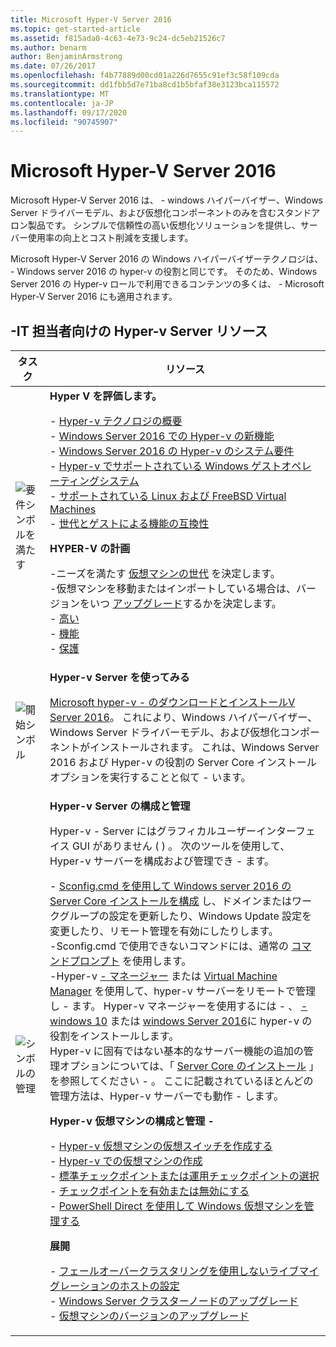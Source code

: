 ```yaml
---
title: Microsoft Hyper-V Server 2016
ms.topic: get-started-article
ms.assetid: f815ada0-4c63-4e73-9c24-dc5eb21526c7
ms.author: benarm
author: BenjaminArmstrong
ms.date: 07/26/2017
ms.openlocfilehash: f4b77889d00cd01a226d7655c91ef3c58f109cda
ms.sourcegitcommit: dd1fbb5d7e71ba8cd1b5bfaf38e3123bca115572
ms.translationtype: MT
ms.contentlocale: ja-JP
ms.lasthandoff: 09/17/2020
ms.locfileid: "90745907"
---
```

# <a name="microsoft-hyper-v-server-2016"></a>Microsoft Hyper-V Server 2016

Microsoft Hyper-V Server 2016 は、 \- windows ハイパーバイザー、Windows Server ドライバーモデル、および仮想化コンポーネントのみを含むスタンドアロン製品です。 シンプルで信頼性の高い仮想化ソリューションを提供し、サーバー使用率の向上とコスト削減を支援します。

Microsoft Hyper-V Server 2016 の Windows ハイパーバイザーテクノロジは、 \- Windows server 2016 の hyper-v の役割と同じです。 そのため、Windows Server 2016 の Hyper-v ロールで利用できるコンテンツの多くは、 \- Microsoft Hyper-V Server 2016 にも適用されます。

## <a name="hyper-v-server-resources-for-it-pros"></a>\-IT 担当者向けの Hyper-v Server リソース

|タスク|リソース|
|-|-|
|![要件シンボルを満たす](media/All_Symbols_MeetsRequirements.png)|**Hyper V を評価します。**<p>-   [Hyper-v テクノロジの概要](hyper-v-technology-overview.md)<br />- [Windows Server 2016 での Hyper-v の新機能](what-s-new-in-hyper-v-on-windows.md)<br />-   [Windows Server 2016 の Hyper-v のシステム要件](system-requirements-for-hyper-v-on-windows.md)<br />-   [Hyper-v でサポートされている Windows ゲストオペレーティングシステム](supported-windows-guest-operating-systems-for-hyper-v-on-windows.md)<br />-   [サポートされている Linux および FreeBSD Virtual Machines](supported-linux-and-freebsd-virtual-machines-for-hyper-v-on-windows.md)<br />-   [世代とゲストによる機能の互換性](hyper-v-feature-compatibility-by-generation-and-guest.md)<p>**HYPER-V の計画**<p>-ニーズを満たす [仮想マシンの世代](plan/should-i-create-a-generation-1-or-2-virtual-machine-in-hyper-v.md)  を決定します。 <br/>-仮想マシンを移動またはインポートしている場合は、バージョンをいつ [アップグレード](deploy/upgrade-virtual-machine-version-in-hyper-v-on-windows-or-windows-server.md)するかを決定します。 <br />- [高い](plan/plan-hyper-v-scalability-in-windows-server.md) <br />- [機能](plan/plan-hyper-v-networking-in-windows-server.md) <br />- [保護](plan/plan-hyper-v-security-in-windows-server.md)|
|![開始シンボル](media/All_Symbols_GetStarted.png)|**Hyper-v Server を使ってみる**<p>[Microsoft hyper-v \- のダウンロードとインストールV Server 2016](https://www.microsoft.com/evalcenter/evaluate-hyper-v-server-2016)。 これにより、Windows ハイパーバイザー、Windows Server ドライバーモデル、および仮想化コンポーネントがインストールされます。 これは、Windows Server 2016 および Hyper-v の役割の Server Core インストールオプションを実行することと似て \- います。|
|![シンボルの管理](media/All_Symbols_Administrator.png)|**Hyper-v Server の構成と管理**<p>Hyper-v \- Server にはグラフィカルユーザーインターフェイス GUI がありません \( \) 。 次のツールを使用して、Hyper-v サーバーを構成および管理でき \- ます。<p>-   [Sconfig.cmd を使用して Windows server 2016 の Server Core インストールを構成](../../get-started/sconfig-on-ws2016.md) し、ドメインまたはワークグループの設定を更新したり、Windows Update 設定を変更したり、リモート管理を有効にしたりします。<br />-Sconfig.cmd で使用できないコマンドには、通常の [コマンドプロンプト](../../administration/windows-commands/windows-commands.md) を使用します。<br />-Hyper-v [ \- マネージャー](./manage/remotely-manage-hyper-v-hosts.md) または [Virtual Machine Manager](/system-center/vmm) を使用して、hyper-v サーバーをリモートで管理し \- ます。 Hyper-v マネージャーを使用するには \- 、 [ \- windows 10](/virtualization/hyper-v-on-windows/quick-start/enable-hyper-v) または [windows Server 2016](get-started/install-the-hyper-v-role-on-windows-server.md)に hyper-v の役割をインストールします。<br />Hyper-v に固有ではない基本的なサーバー機能の追加の管理オプションについては、「 [Server Core のインストール](../../get-started/getting-started-with-server-core.md) 」を参照してください \- 。 ここに記載されているほとんどの管理方法は、Hyper-v サーバーでも動作 \- します。<p>**Hyper-v 仮想マシンの構成と管理 \-**<p>-   [Hyper-v 仮想マシンの仮想スイッチを作成する](get-started/create-a-virtual-switch-for-hyper-v-virtual-machines.md)<br />-   [Hyper-v での仮想マシンの作成](get-started/create-a-virtual-machine-in-hyper-v.md)<br />-   [標準チェックポイントまたは運用チェックポイントの選択](manage/choose-between-standard-or-production-checkpoints-in-hyper-v.md)<br />-   [チェックポイントを有効または無効にする](manage/enable-or-disable-checkpoints-in-hyper-v.md)<br />-   [PowerShell Direct を使用して Windows 仮想マシンを管理する](manage/manage-windows-virtual-machines-with-powershell-direct.md) <p>**展開**<p>-   [フェールオーバークラスタリングを使用しないライブマイグレーションのホストの設定](deploy/set-up-hosts-for-live-migration-without-failover-clustering.md)<br />- [Windows Server クラスターノードのアップグレード](../../failover-clustering/cluster-operating-system-rolling-upgrade.md)<br />- [仮想マシンのバージョンのアップグレード](deploy/upgrade-virtual-machine-version-in-hyper-v-on-windows-or-windows-server.md)<br />|